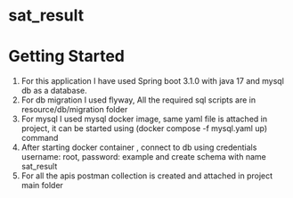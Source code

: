 # sat_result
# Getting Started

1. For this application I have used Spring boot 3.1.0 with java 17 and mysql db as a database.
2. For db migration I used flyway,  All the required sql scripts are in resource/db/migration folder
3. For mysql I used mysql docker image, same yaml file is attached in project, it can be started using (docker compose -f mysql.yaml up) command
4. After starting docker container , connect to db using credentials username: root, password: example and create schema with name sat_result
5. For all the apis postman collection is created and attached in project main folder
